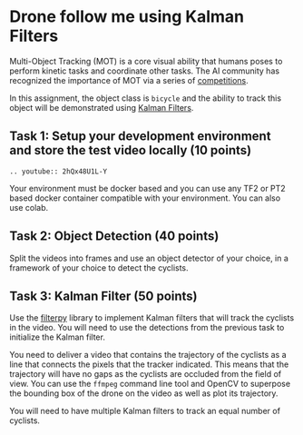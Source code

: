 # Drone follow me using Kalman Filters

Multi-Object Tracking (MOT) is a core visual ability that humans poses to perform kinetic tasks and coordinate other tasks. The AI community has recognized the importance of MOT via a series of [competitions](https://motchallenge.net). 

In this assignment, the object class is `bicycle` and the ability to track this object  will be demonstrated using [Kalman Filters](https://en.wikipedia.org/wiki/Kalman_filter).  


## Task 1: Setup your development environment and store the test video locally (10 points)

```{eval-rst}
.. youtube:: 2hQx48U1L-Y
```
Your environment must be docker based and you can use any TF2 or PT2 based docker container compatible with your environment. You can also use colab. 

## Task 2: Object Detection (40 points)

Split the videos into frames and use an object detector of your choice, in a framework of your choice to detect the cyclists.  

## Task 3: Kalman Filter (50 points)

Use the  [filterpy](https://filterpy.readthedocs.io/en/latest/kalman/KalmanFilter.html) library to implement Kalman filters that will track the cyclists in the video. You will need to use the detections from the previous task to initialize the Kalman filter. 

You need to deliver a video that contains the trajectory of the cyclists as a line that connects the pixels that the tracker indicated. This means that the trajectory will have no gaps as the cyclists are occluded from the field of view. You can use the `ffmpeg` command line tool and OpenCV to superpose the bounding box of the drone on the video as well as plot its trajectory. 

You will need to have multiple Kalman filters to track an equal number of cyclists.
